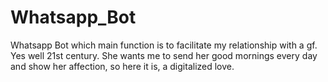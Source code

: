 # Whatsapp_Bot
Whatsapp Bot which main function is to facilitate my relationship with a gf. Yes well 21st century. She wants me to send her good mornings every day and show her affection, so here it is, a digitalized love.
